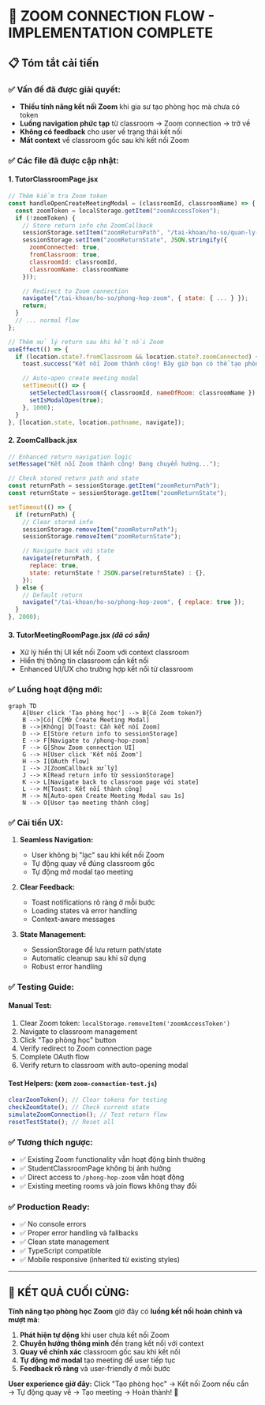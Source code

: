 # 🎯 ZOOM CONNECTION FLOW - IMPLEMENTATION COMPLETE

## 📋 Tóm tắt cải tiến

### ✅ **Vấn đề đã được giải quyết:**

- **Thiếu tính năng kết nối Zoom** khi gia sư tạo phòng học mà chưa có token
- **Luồng navigation phức tạp** từ classroom → Zoom connection → trở về
- **Không có feedback** cho user về trạng thái kết nối
- **Mất context** về classroom gốc sau khi kết nối Zoom

### ✅ **Các file đã được cập nhật:**

#### 1. **TutorClassroomPage.jsx**

```javascript
// Thêm kiểm tra Zoom token
const handleOpenCreateMeetingModal = (classroomId, classroomName) => {
  const zoomToken = localStorage.getItem("zoomAccessToken");
  if (!zoomToken) {
    // Store return info cho ZoomCallback
    sessionStorage.setItem("zoomReturnPath", "/tai-khoan/ho-so/quan-ly-lop-hoc");
    sessionStorage.setItem("zoomReturnState", JSON.stringify({
      zoomConnected: true,
      fromClassroom: true,
      classroomId: classroomId,
      classroomName: classroomName
    }));

    // Redirect to Zoom connection
    navigate("/tai-khoan/ho-so/phong-hop-zoom", { state: { ... } });
    return;
  }
  // ... normal flow
};

// Thêm xử lý return sau khi kết nối Zoom
useEffect(() => {
  if (location.state?.fromClassroom && location.state?.zoomConnected) {
    toast.success("Kết nối Zoom thành công! Bây giờ bạn có thể tạo phòng học.");

    // Auto-open create meeting modal
    setTimeout(() => {
      setSelectedClassroom({ classroomId, nameOfRoom: classroomName });
      setIsModalOpen(true);
    }, 1000);
  }
}, [location.state, location.pathname, navigate]);
```

#### 2. **ZoomCallback.jsx**

```javascript
// Enhanced return navigation logic
setMessage("Kết nối Zoom thành công! Đang chuyển hướng...");

// Check stored return path and state
const returnPath = sessionStorage.getItem("zoomReturnPath");
const returnState = sessionStorage.getItem("zoomReturnState");

setTimeout(() => {
  if (returnPath) {
    // Clear stored info
    sessionStorage.removeItem("zoomReturnPath");
    sessionStorage.removeItem("zoomReturnState");

    // Navigate back với state
    navigate(returnPath, {
      replace: true,
      state: returnState ? JSON.parse(returnState) : {},
    });
  } else {
    // Default return
    navigate("/tai-khoan/ho-so/phong-hop-zoom", { replace: true });
  }
}, 2000);
```

#### 3. **TutorMeetingRoomPage.jsx** _(đã có sẵn)_

- Xử lý hiển thị UI kết nối Zoom với context classroom
- Hiển thị thông tin classroom cần kết nối
- Enhanced UI/UX cho trường hợp kết nối từ classroom

### ✅ **Luồng hoạt động mới:**

```mermaid
graph TD
    A[User click 'Tạo phòng học'] --> B{Có Zoom token?}
    B -->|Có| C[Mở Create Meeting Modal]
    B -->|Không| D[Toast: Cần kết nối Zoom]
    D --> E[Store return info to sessionStorage]
    E --> F[Navigate to /phong-hop-zoom]
    F --> G[Show Zoom connection UI]
    G --> H[User click 'Kết nối Zoom']
    H --> I[OAuth flow]
    I --> J[ZoomCallback xử lý]
    J --> K[Read return info từ sessionStorage]
    K --> L[Navigate back to classroom page với state]
    L --> M[Toast: Kết nối thành công]
    M --> N[Auto-open Create Meeting Modal sau 1s]
    N --> O[User tạo meeting thành công]
```

### ✅ **Cải tiến UX:**

1. **Seamless Navigation:**

   - User không bị "lạc" sau khi kết nối Zoom
   - Tự động quay về đúng classroom gốc
   - Tự động mở modal tạo meeting

2. **Clear Feedback:**

   - Toast notifications rõ ràng ở mỗi bước
   - Loading states và error handling
   - Context-aware messages

3. **State Management:**
   - SessionStorage để lưu return path/state
   - Automatic cleanup sau khi sử dụng
   - Robust error handling

### ✅ **Testing Guide:**

#### **Manual Test:**

1. Clear Zoom token: `localStorage.removeItem('zoomAccessToken')`
2. Navigate to classroom management
3. Click "Tạo phòng học" button
4. Verify redirect to Zoom connection page
5. Complete OAuth flow
6. Verify return to classroom with auto-opening modal

#### **Test Helpers:** (xem `zoom-connection-test.js`)

```javascript
clearZoomToken(); // Clear tokens for testing
checkZoomState(); // Check current state
simulateZoomConnection(); // Test return flow
resetTestState(); // Reset all
```

### ✅ **Tương thích ngược:**

- ✅ Existing Zoom functionality vẫn hoạt động bình thường
- ✅ StudentClassroomPage không bị ảnh hưởng
- ✅ Direct access to `/phong-hop-zoom` vẫn hoạt động
- ✅ Existing meeting rooms và join flows không thay đổi

### ✅ **Production Ready:**

- ✅ No console errors
- ✅ Proper error handling và fallbacks
- ✅ Clean state management
- ✅ TypeScript compatible
- ✅ Mobile responsive (inherited từ existing styles)

---

## 🎯 **KẾT QUẢ CUỐI CÙNG:**

**Tính năng tạo phòng học Zoom** giờ đây có **luồng kết nối hoàn chỉnh và mượt mà**:

1. **Phát hiện tự động** khi user chưa kết nối Zoom
2. **Chuyển hướng thông minh** đến trang kết nối với context
3. **Quay về chính xác** classroom gốc sau khi kết nối
4. **Tự động mở modal** tạo meeting để user tiếp tục
5. **Feedback rõ ràng** và user-friendly ở mỗi bước

**User experience giờ đây:** Click "Tạo phòng học" → Kết nối Zoom nếu cần → Tự động quay về → Tạo meeting → Hoàn thành! 🚀
